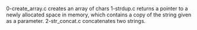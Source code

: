 0-create_array.c creates an array of chars
1-strdup.c returns a pointer to a newly allocated space in memory, which contains a copy of the string given as a parameter.
2-str_concat.c concatenates two strings.
